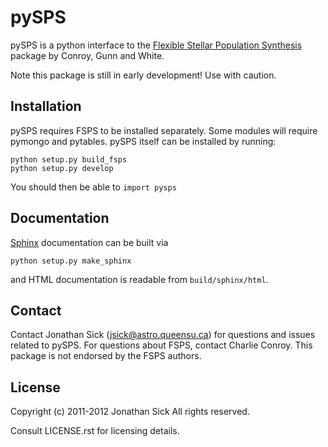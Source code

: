 pySPS
=====

pySPS is a python interface to the [Flexible Stellar Population Synthesis](https://www.cfa.harvard.edu/~cconroy/FSPS.html)
package by Conroy, Gunn and White.

Note this package is still in early development! Use with caution.

Installation
------------

pySPS requires FSPS to be installed separately. Some modules will require pymongo and pytables. pySPS itself can be installed by running:

    python setup.py build_fsps
    python setup.py develop

You should then be able to `import pysps`

Documentation
-------------

[Sphinx](http://sphinx.pocoo.org/) documentation can be built via

    python setup.py make_sphinx

and HTML documentation is readable from `build/sphinx/html`.


Contact
-------

Contact Jonathan Sick (jsick@astro.queensu.ca) for questions and issues related to pySPS. For questions about FSPS, contact Charlie Conroy. This package is not endorsed by the FSPS authors.

License
-------

Copyright (c) 2011-2012 Jonathan Sick
All rights reserved.

Consult LICENSE.rst for licensing details.
